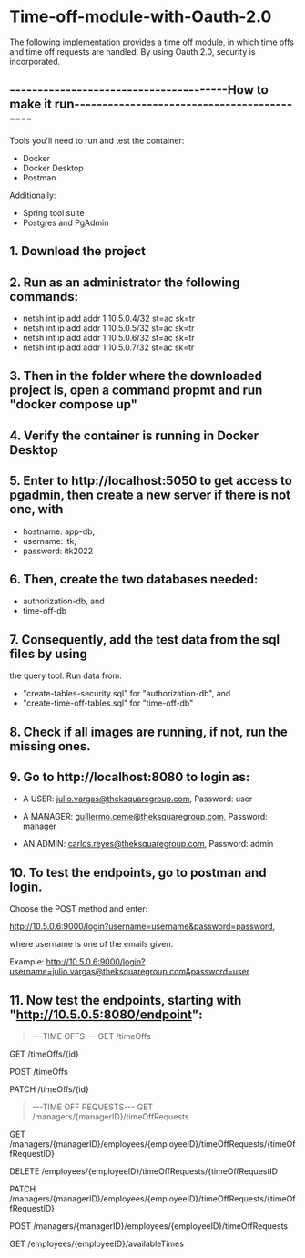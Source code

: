 # Time-off-module-with-Oauth-2.0

The following implementation provides a time off module, 
in which time offs and time off requests are handled. By using 
Oauth 2.0, security is incorporated.

## ---------------------------------------How to make it run-------------------------------------------

Tools you'll need to run and test the container:
* Docker
* Docker Desktop
* Postman

Additionally:
- Spring tool suite
- Postgres and PgAdmin

## 1. Download the project

## 2. Run as an administrator the following commands:

- netsh int ip add addr 1 10.5.0.4/32 st=ac sk=tr
- netsh int ip add addr 1 10.5.0.5/32 st=ac sk=tr
- netsh int ip add addr 1 10.5.0.6/32 st=ac sk=tr
- netsh int ip add addr 1 10.5.0.7/32 st=ac sk=tr

## 3. Then in the folder where the downloaded project is, open a command propmt and run "docker compose up"

## 4. Verify the container is running in Docker Desktop

## 5. Enter to http://localhost:5050 to get access to pgadmin, then create a new server if there is not one, with 

- hostname: app-db,
- username: itk,
- password: itk2022

## 6. Then, create the two databases needed:
* authorization-db, and
* time-off-db

## 7. Consequently, add the test data from the sql files by using
the query tool. Run data from:
* "create-tables-security.sql" for "authorization-db", and
* "create-time-off-tables.sql" for "time-off-db"

## 8. Check if all images are running, if not, run the missing ones.

## 9. Go to http://localhost:8080 to login as:

* A USER: julio.vargas@theksquaregroup.com, Password: user

* A MANAGER: guillermo.ceme@theksquaregroup.com, Password: manager

* AN ADMIN: carlos.reyes@theksquaregroup.com, Password: admin

## 10. To test the endpoints, go to postman and login.
Choose the POST method and enter:

http://10.5.0.6:9000/login?username=username&password=password,

where username is one of the emails given.

Example:
http://10.5.0.6:9000/login?username=julio.vargas@theksquaregroup.com&password=user

## 11. Now test the endpoints, starting with "http://10.5.0.5:8080/endpoint":

>---TIME OFFS---
GET /timeOffs

GET /timeOffs/{id}

POST /timeOffs

PATCH /timeOffs/{id}

>---TIME OFF REQUESTS---
GET /managers/{managerID}/timeOffRequests

GET /managers/{managerID}/employees/{employeeID}/timeOffRequests/{timeOffRequestID}

DELETE /employees/{employeeID}/timeOffRequests/{timeOffRequestID

PATCH /managers/{managerID}/employees/{employeeID}/timeOffRequests/{timeOffRequestID}

POST /managers/{managerID}/employees/{employeeID}/timeOffRequests

GET /employees/{employeeID}/availableTimes
